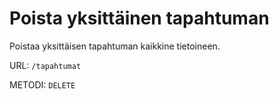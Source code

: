 # Poista yksittäinen tapahtuman

Poistaa yksittäisen tapahtuman kaikkine tietoineen.

URL: `/tapahtumat`

METODI: `DELETE`

